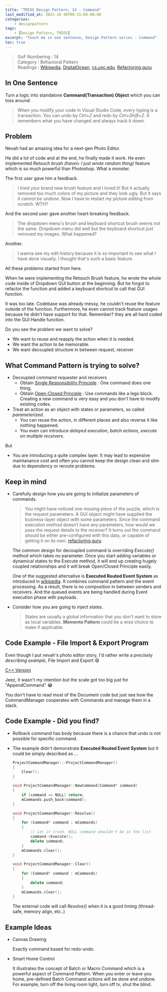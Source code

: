 ```yaml
---
title: "TMIOS Design Pattern, 14 - Command"
last_modified_at: 2022-10-30T00:15:00-08:00
categories:
    - designpattern
tags:
    - [Design Pattern, TMIOS]
excerpt: "Teach me in one sentence, Design Pattern series - Command"
toc: true
---
```


> GoF Numbering : 14<br/>
> Category : Behavioral Pattern<br/>
> Readings : [Wikipedia](https://en.wikipedia.org/wiki/Command_pattern), 
[DigitalOcean](https://www.digitalocean.com/community/tutorials/command-design-pattern), 
[cs.unc.edu](https://www.cs.unc.edu/~stotts/GOF/hires/pat5bfso.htm),
[Refactoring.guru](https://refactoring.guru/design-patterns/command)

## In One Sentence

Turn a logic into standalone **Command(Transaction) Object** which you can toss around.

> When you modify your code in Visual Studio Code, every typing is a transaction. You can undo by *Ctrl+Z* and redo by *Ctrl+Shift+Z*. It remembers what you have changed and always track it down.

## Problem

Nevah had an amazing idea for a next-gen Photo Editor.

He did a lot of code and at the end, he finally made it work. He even implemented *Retouch brush (haven: I just wrote random thing)* feature which is so much powerful than Photoshop. What a monster.

The first user gave him a feedback. 

> I tried your brand new brush feature and I loved it! But it actually removed too much colors of my picture and they look ugly. But it says it *cannot be undone*. Now I have to restart my picture editing from scratch. WTH?

And the second user gave another heart-breaking feedback.

> The dropdown menu's brush and keyboard shortcut brush seems not the same. Dropdown menu did well but the keyboard shortcut just removed my images. What happened?

Another.

> I wanna see my edit history because it is so important to see what I have done visually. I thought that's such a basic feature.

All these problems started from here.

When he were implementing the Retouch Brush feature, he wrote the whole code inside of Dropdown GUI button at the beginning. But he forgot to refactor the function and added a keyboard shortcut to call that GUI function.

It was too late. Codebase was already messy, he couldn't reuse the feature outside of the function. Furthermore, he even cannot track feature usages because he didn't have support for that. Remember? they are all hard coded into the GUI Handle function.

Do you see the problem we want to solve?

- We want to reuse and reapply the action when it is needed.
- We want the action to be memorable.
- We want decoupled structure in between request, receiver

## What Command Pattern is trying to solve?

- Decoupled command requester and receivers
  - Obtain [Single Responsibility Principle](https://en.wikipedia.org/wiki/Single-responsibility_principle) : One command does one thing.
  - Obtain [Open-Closed Principle](https://en.wikipedia.org/wiki/Open%E2%80%93closed_principle) : Use commands like a lego block. Creating a new command is very easy and you don't have to modify existing codes.
- Treat an action as an object with states or parameters, so called *parameterized*.
  - You can reuse the action, in different places and also reverse it like nothing happened.
  - You even can introduce *delayed execution*, *batch actions*, *execute on multiple receivers*.

But

- You are introducing a quite complex layer. It may lead to expensive maintanance cost and often you cannot keep the design clean and slim due to dependency or reroute problems.

## Keep in mind

- Carefully design how you are going to initialize parameters of commands.

    > You might have noticed one missing piece of the puzzle, which is the request parameters. A GUI object might have supplied the business-layer object with some parameters. Since the command execution method doesn’t have any parameters, how would we pass the request details to the receiver? It turns out the command should be either pre-configured with this data, or capable of getting it on its own. [refactoring.guru](https://refactoring.guru/design-patterns/command)

    The common design for decoupled command is overriding  *Execute()* method which takes no parameter. Once you start adding variables or dynamical states to the Execute method, it will end up creating hugely coupled relationships and it will break Open/Closed Principle easily.

    One of the suggested alternative is **Executed Routed Event System** as introduced in [wikipedia](https://en.wikipedia.org/wiki/Command_pattern#Terminology). It combines command pattern and the event processing. As a result, there is no composition in between senders and receivers. And the queued events are being handled during Event execution phase with payloads.

- Consider how you are going to inject states.

    > States are usually a global information that you don't want to store as local variables. **Memento Pattern** could be a wise choice to make if applicable.


## Code Example - File Import & Export Program

Even though I put nevah's photo editor story, I'd rather write a *precisely describing example*, File Import and Export 😅

[C++ Version](https://github.com/raacker/raacker.github.io/tree/master/_posts/design-pattern/14-Command/codes/cpp)

Jeez, it wasn't my intention but the scale got too big just for "AppendCommand" 😂

You don't have to read most of the Document code but just see how the CommandManager cooperates with Commands and manage them in a stack. 

## Code Example - Did you find?

* Rollback command has body because there is a chance that undo is not possible for specific command.

* The example didn't demonstrate **Executed Routed Event System** but it could be simply described as ...

    ```C++
    ProjectCommandManager::~ProjectCommandManager()
    {
        Clear();
    }

    void ProjectCommandManager::NewCommand(Command* command)
    {
        if (command == NULL) return;
        mCommands.push_back(command);
    }

    void ProjectCommandManager::Resolve()
    {
        for (Command* command : mCommands)
        {
            // Let it crash. NULL command shouldn't be in the list
            command->Execute();
            delete command;
        }
        mCommands.clear();
    }
    
    void ProjectCommandManager::Clear()
    {
        for (Command* command : mCommands)
        {
            delete command;
        }
        mCommands.clear();
    }
    ```

    The external code will call *Resolve()* when it is a good timing (thread-safe, memory align, etc..)

## Example Ideas

- Canvas Drawing
  
    Exactly command based for redo-undo.

- Smart Home Control

    It illustrates the concept of Batch or Macro Command which is a powerful aspect of Command Pattern. When you enter or leave you home, pre-defined Batch Command actions will be done and undone. For example, turn off the living room light, turn off tv, shut the blind.